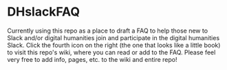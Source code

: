 # DHslackFAQ
Currently using this repo as a place to draft a FAQ to help those new to Slack and/or digital humanities join and participate in the digital humanities Slack. Click the fourth icon on the right (the one that looks like a little book) to visit this repo's wiki, where you can read or add to the FAQ. Please feel very free to add info, pages, etc. to the wiki and entire repo!

